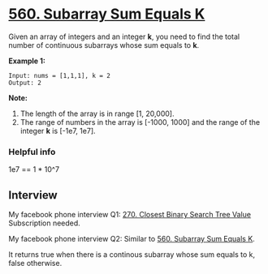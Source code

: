 # [560. Subarray Sum Equals K](https://leetcode.com/problems/subarray-sum-equals-k/)

Given an array of integers and an integer **k**, you need to find the total number of continuous subarrays whose sum equals to **k**.

**Example 1:**
```
Input: nums = [1,1,1], k = 2
Output: 2
```

**Note:**
1. The length of the array is in range [1, 20,000].
2. The range of numbers in the array is [-1000, 1000] and the range of the integer **k** is [-1e7, 1e7].

### Helpful info
1e7 == 1 * 10^7

## Interview
My facebook phone interview Q1:
[270. Closest Binary Search Tree Value](https://leetcode.com/problems/closest-binary-search-tree-value)
Subscription needed.

My facebook phone interview Q2:
Similar to [560. Subarray Sum Equals K](https://leetcode.com/problems/subarray-sum-equals-k/).

It returns true when there is a continous subarray whose sum equals to k, false otherwise.
